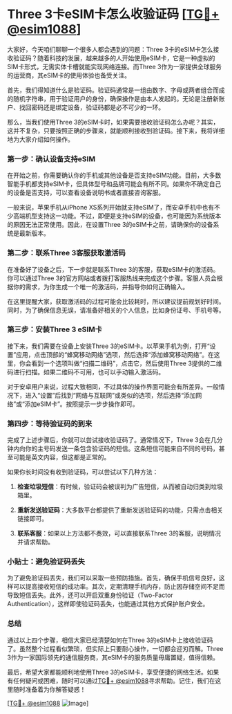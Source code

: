 # Three 3卡eSIM卡怎么收验证码 [[TG💪+ @esim1088](https://t.me/s/esim1088)]

大家好，今天咱们聊聊一个很多人都会遇到的问题：Three 3卡的eSIM卡怎么接收验证码？随着科技的发展，越来越多的人开始使用eSIM卡，它是一种虚拟的SIM卡形式，无需实体卡槽就能实现网络连接。而Three 3作为一家提供全球服务的运营商，其eSIM卡的使用体验也备受关注。

首先，我们得知道什么是验证码。验证码通常是一组由数字、字母或两者组合而成的随机字符串，用于验证用户的身份，确保操作是由本人发起的。无论是注册新账户、找回密码还是绑定设备，验证码都是必不可少的一环。

那么，当我们使用Three 3的eSIM卡时，如果需要接收验证码怎么办呢？其实，这并不复杂，只要按照正确的步骤来，就能顺利接收到验证码。接下来，我将详细地为大家介绍如何操作。

### 第一步：确认设备支持eSIM

在开始之前，你需要确认你的手机或其他设备是否支持eSIM功能。目前，大多数智能手机都支持eSIM卡，但具体型号和品牌可能会有所不同。如果你不确定自己的设备是否支持，可以查看设备说明书或者直接咨询客服。

一般来说，苹果手机从iPhone XS系列开始就支持eSIM了，而安卓手机中也有不少高端机型支持这一功能。不过，即便是支持eSIM的设备，也可能因为系统版本的原因无法正常使用。因此，在设置Three 3的eSIM卡之前，请确保你的设备系统是最新版本。

### 第二步：联系Three 3客服获取激活码

在准备好了设备之后，下一步就是联系Three 3的客服，获取eSIM卡的激活码。你可以通过Three 3的官方网站或者拨打客服热线来完成这个步骤。客服人员会根据你的需求，为你生成一个唯一的激活码，并指导你如何正确输入。

在这里提醒大家，获取激活码的过程可能会比较耗时，所以建议提前规划好时间。同时，为了确保信息无误，请准备好相关的个人信息，比如身份证号、手机号等。

### 第三步：安装Three 3 eSIM卡

接下来，我们需要在设备上安装Three 3的eSIM卡。以苹果手机为例，打开“设置”应用，点击顶部的“蜂窝移动网络”选项，然后选择“添加蜂窝移动网络”。在这里，你会看到一个选项叫做“扫描二维码”，点击它，然后使用Three 3提供的二维码进行扫描。如果二维码不可用，也可以手动输入激活码。

对于安卓用户来说，过程大致相同，不过具体的操作界面可能会有所差异。一般情况下，进入“设置”后找到“网络与互联网”或类似的选项，然后选择“添加网络”或“添加eSIM卡”。按照提示一步步操作即可。

### 第四步：等待验证码的到来

完成了上述步骤后，你就可以尝试接收验证码了。通常情况下，Three 3会在几分钟内向你的主号码发送一条包含验证码的短信。这条短信可能来自不同的号码，甚至可能是英文内容，但这都是正常的。

如果你长时间没有收到验证码，可以尝试以下几种方法：

1. **检查垃圾短信**：有时候，验证码会被误判为广告短信，从而被自动归类到垃圾箱里。
   
2. **重新发送验证码**：大多数平台都提供了重新发送验证码的功能，只需点击相关链接即可。

3. **联系客服**：如果以上方法都不奏效，可以直接联系Three 3的客服，说明情况并请求帮助。

### 小贴士：避免验证码丢失

为了避免验证码丢失，我们可以采取一些预防措施。首先，确保手机信号良好，这样可以提高接收短信的成功率。其次，定期清理手机内存，防止因存储空间不足而导致短信丢失。此外，还可以开启双重身份验证（Two-Factor Authentication），这样即使验证码丢失，也能通过其他方式保护账户安全。

### 总结

通过以上四个步骤，相信大家已经清楚如何在Three 3的eSIM卡上接收验证码了。虽然整个过程看似繁琐，但实际上只要耐心操作，一切都会迎刃而解。Three 3作为一家国际领先的通信服务商，其eSIM卡的服务质量毋庸置疑，值得信赖。

最后，希望大家都能顺利地使用Three 3的eSIM卡，享受便捷的网络生活。如果有任何疑问或困难，随时可以通过[TG💪+ @esim1088](https://t.me/s/esim1088)寻求帮助。记住，我们在这里随时准备着为你解答疑惑！

[[TG💪+ @esim1088](https://t.me/s/esim1088) ![Image](https://i.postimg.cc/4NQfJmqS/Snipaste-2025-05-13-00-14-12.png)]